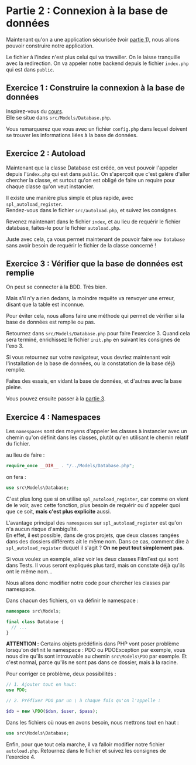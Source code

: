 # Partie 2 : Connexion à la base de données
Maintenant qu'on a une application sécurisée (voir [partie 1](<partie 1.md>)), nous allons pouvoir construire notre application.

Le fichier à l'index n'est plus celui qui va travailler. On le laisse tranquille avec la redirection. On va appeler notre backend depuis le fichier `index.php` qui est dans `public`.

## Exercice 1 : Construire la connexion à la base de données
Inspirez-vous du [cours](readme.md). \
Elle se situe dans `src/Models/Database.php`.

Vous remarquerez que vous avec un fichier `config.php` dans lequel doivent se trouver les informations liées à la base de données.

## Exercice 2 : Autoload
Maintenant que la classe Database est créée, on veut pouvoir l'appeler depuis l'`index.php` qui est dans `public`.
On s'aperçoit que c'est galère d'aller chercher la classe, et surtout qu'on est obligé de faire un require pour chaque classe qu'on veut instancier.

Il existe une manière plus simple et plus rapide, avec `spl_autoload_register`. \
Rendez-vous dans le fichier `src/autoload.php`, et suivez les consignes.

Revenez maintenant dans le fichier `index`, et au lieu de requérir le fichier database, faites-le pour le fichier `autoload.php`.

Juste avec cela, ça vous permet maintenant de pouvoir faire `new Database` sans avoir besoin de requérir le fichier de la classe concerné ! 

## Exercice 3 : Vérifier que la base de données est remplie
On peut se connecter à la BDD. Très bien.

Mais s'il n'y a rien dedans, la moindre requête va renvoyer une erreur, disant que la table est inconnue.

Pour éviter cela, nous allons faire une méthode qui permet de vérifier si la base de données est remplie ou pas.

Retournez dans `src/Models/Database.php` pour faire l'exercice 3.
Quand cela sera terminé, enrichissez le fichier `init.php` en suivant les consignes de l'exo 3.

Si vous retournez sur votre navigateur, vous devriez maintenant voir l'installation de la base de données, ou la constatation de la base déjà remplie. 

Faites des essais, en vidant la base de données, et d'autres avec la base pleine.

Vous pouvez ensuite passer à la [partie 3](<partie 3.md>).

## Exercice 4 : Namespaces
Les `namespaces` sont des moyens d'appeler les classes à instancier avec un chemin qu'on définit dans les classes, plutôt qu'en utilisant le chemin relatif du fichier.

au lieu de faire :
```php
require_once __DIR__ . "/../Models/Database.php";
```
on fera :
```php
use src\Models\Database;
```

C'est plus long que si on utilise `spl_autoload_register`, car comme on vient de le voir, avec cette fonction, plus besoin de requérir ou d'appeler quoi que ce soit, **mais c'est plus explicite** aussi.

L'avantage principal des `namespaces` sur `spl_autoload_register` est qu'on n'a aucun risque d'ambiguïté. \
En effet, il est possible, dans de gros projets, que deux classes rangées dans des dossiers différents ait le même nom. Dans ce cas, comment dire à `spl_autoload_register` duquel il s'agit ? **On ne peut tout simplement pas**.

Si vous voulez un exemple, allez voir les deux classes FilmTest qui sont dans Tests. Il vous seront expliqués plus tard, mais on constate déjà qu'ils ont le même nom...

Nous allons donc modifier notre code pour chercher les classes par namespace.

Dans chacun des fichiers, on va définir le namespace :

```php
namespace src\Models;

final class Database {
  // ...
}
```
**ATTENTION :**
Certains objets prédéfinis dans PHP vont poser problème lorsqu'on définit le namespace : PDO ou PDOException par exemple, vous nous dire qu'ils sont introuvable au chemin `src\Models\PDO` par exemple. Et c'est normal, parce qu'ils ne sont pas dans ce dossier, mais à la racine.

Pour corriger ce problème, deux possibilités :

```php
// 1. Ajouter tout en haut:
use PDO;

// 2. Préfixer PDO par un \ à chaque fois qu'on l'appelle :

$db = new \PDO($dsn, $user, $pass);
```


Dans les fichiers où nous en avons besoin, nous mettrons tout en haut :
```php
use src\Models\Database;
```

Enfin, pour que tout cela marche, il va falloir modifier notre fichier `autoload.php`. Retournez dans le fichier et suivez les consignes de l'exercice 4.